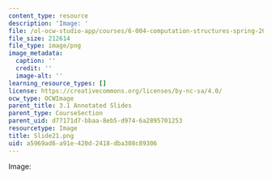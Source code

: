 ```yaml
---
content_type: resource
description: 'Image: '
file: /ol-ocw-studio-app/courses/6-004-computation-structures-spring-2017/a5969ad6a91e420d2418dba308c89306_Slide21.png
file_size: 212614
file_type: image/png
image_metadata:
  caption: ''
  credit: ''
  image-alt: ''
learning_resource_types: []
license: https://creativecommons.org/licenses/by-nc-sa/4.0/
ocw_type: OCWImage
parent_title: 3.1 Annotated Slides
parent_type: CourseSection
parent_uid: d77171d7-bbaa-8eb5-d974-6a2895701253
resourcetype: Image
title: Slide21.png
uid: a5969ad6-a91e-420d-2418-dba308c89306
---
```

Image: 
